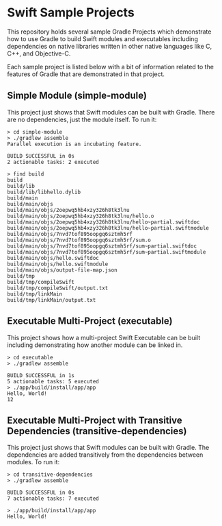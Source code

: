 # Swift Sample Projects

This repository holds several sample Gradle Projects which demonstrate how to
use Gradle to build Swift modules and executables including dependencies on
native libraries written in other native languages like C, C++, and Objective-C.

Each sample project is listed below with a bit of information related to the
features of Gradle that are demonstrated in that project.

## Simple Module (simple-module)

This project just shows that Swift modules can be built with Gradle. There
are no dependencies, just the module itself. To run it:
```
> cd simple-module
> ./gradlew assemble
Parallel execution is an incubating feature.

BUILD SUCCESSFUL in 0s
2 actionable tasks: 2 executed

> find build
build
build/lib
build/lib/libhello.dylib
build/main
build/main/objs
build/main/objs/2oepwq5hb4xzy326h8tk3lnu
build/main/objs/2oepwq5hb4xzy326h8tk3lnu/hello.o
build/main/objs/2oepwq5hb4xzy326h8tk3lnu/hello~partial.swiftdoc
build/main/objs/2oepwq5hb4xzy326h8tk3lnu/hello~partial.swiftmodule
build/main/objs/7nvd7tof895oopgq6sztmh5rf
build/main/objs/7nvd7tof895oopgq6sztmh5rf/sum.o
build/main/objs/7nvd7tof895oopgq6sztmh5rf/sum~partial.swiftdoc
build/main/objs/7nvd7tof895oopgq6sztmh5rf/sum~partial.swiftmodule
build/main/objs/hello.swiftdoc
build/main/objs/hello.swiftmodule
build/main/objs/output-file-map.json
build/tmp
build/tmp/compileSwift
build/tmp/compileSwift/output.txt
build/tmp/linkMain
build/tmp/linkMain/output.txt
```

## Executable Multi-Project (executable)

This project shows how a multi-project Swift Executable can be built including
demonstrating how another module can be linked in.

```
> cd executable
> ./gradlew assemble

BUILD SUCCESSFUL in 1s
5 actionable tasks: 5 executed
> ./app/build/install/app/app
Hello, World!
12
```

## Executable Multi-Project with Transitive Dependencies (transitive-dependencies)

This project just shows that Swift modules can be built with Gradle. The
dependencies are added transitively from the dependencies between modules.
To run it:
```
> cd transitive-dependencies
> ./gradlew assemble

BUILD SUCCESSFUL in 0s
7 actionable tasks: 7 executed

> ./app/build/install/app/app
Hello, World!
```
